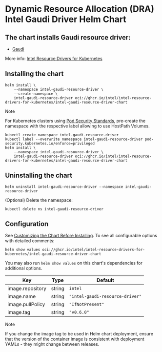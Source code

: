# Dynamic Resource Allocation (DRA) Intel Gaudi Driver Helm Chart

## The chart installs Gaudi resource driver:

- [Gaudi](https://github.com/intel/intel-resource-drivers-for-kubernetes/tree/main/doc/gaudi/README.md)

More info: [Intel Resource Drivers for Kubernetes](https://github.com/intel/intel-resource-drivers-for-kubernetes/tree/main)


## Installing the chart

```console
helm install \
    --namespace intel-gaudi-resource-driver \
    --create-namespace \
    intel-gaudi-resource-driver oci://ghcr.io/intel/intel-resource-drivers-for-kubernetes/intel-gaudi-resource-driver-chart
```

> [!NOTE]
> For Kubernetes clusters using [Pod Security Standards](https://kubernetes.io/docs/concepts/security/pod-security-standards/),
> pre-create the namespace with the respective label allowing to use HostPath Volumes.

```console
kubectl create namespace intel-gaudi-resource-driver
kubectl label --overwrite namespace intel-gaudi-resource-driver pod-security.kubernetes.io/enforce=privileged
helm install \
    --namespace intel-gaudi-resource-driver \
    intel-gaudi-resource-driver oci://ghcr.io/intel/intel-resource-drivers-for-kubernetes/intel-gaudi-resource-driver-chart
```

## Uninstalling the chart
```console
helm uninstall intel-gaudi-resource-driver --namespace intel-gaudi-resource-driver
```
(Optional) Delete the namespace:
```console
kubectl delete ns intel-gaudi-resource-driver
```

## Configuration
See [Customizing the Chart Before Installing](https://helm.sh/docs/intro/using_helm/#customizing-the-chart-before-installing). To see all configurable options with detailed comments:

```console
helm show values oci://ghcr.io/intel/intel-resource-drivers-for-kubernetes/intel-gaudi-resource-driver-chart
```

You may also run `helm show values` on this chart's dependencies for additional options.

| Key | Type | Default |
|-----|------|---------|
| image.repository | string | `intel` |
| image.name | string | `"intel-gaudi-resource-driver"` |
| image.pullPolicy | string | `"IfNotPresent"` |
| image.tag | string | `"v0.6.0"` |

> [!Note]
> If you change the image tag to be used in Helm chart deployment, ensure that the version of the container image is consistent with deployment YAMLs - they might change between releases.
